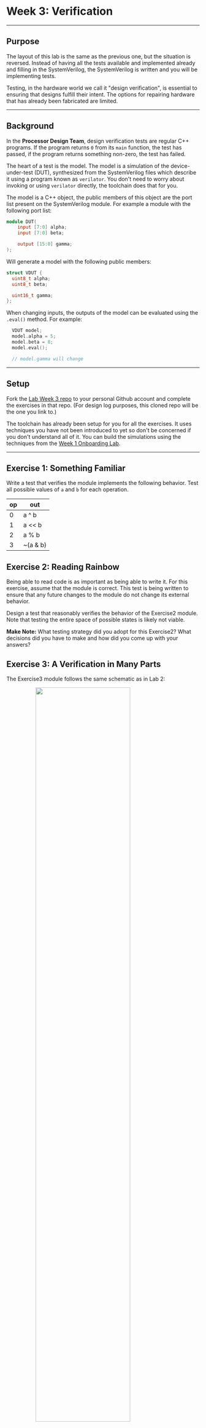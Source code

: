 # Week 3: Verification

---

## Purpose

The layout of this lab is the same as the previous one, but the situation
is reversed. Instead of having all the tests available and implemented already
and filling in the SystemVerilog, the SystemVerilog is written and you will be
implementing tests.

Testing, in the hardware world we call it "design verification", is essential
to ensuring that designs fulfill their intent. The options for repairing hardware
that has already been fabricated are limited.

---

## Background

In the **Processor Design Team**, design verification tests are regular C++
programs. If the program returns `0` from its `main` function, the test has
passed, if the program returns something non-zero, the test has failed.

The heart of a test is the model. The model is a simulation of the
device-under-test (DUT), synthesized from the SystemVerilog files which describe
it using a program known as `verilator`. You don't need to worry about invoking
or using `verilator` directly, the toolchain does that for you.

The model is a C++ object, the public members of this object are the port list
present on the SystemVerilog module. For example a module with the following
port list:

```verilog
module DUT(
    input [7:0] alpha;
    input [7:0] beta;

    output [15:0] gamma;
);
```

Will generate a model with the following public members:
```cpp
struct VDUT {
  uint8_t alpha;
  uint8_t beta;

  uint16_t gamma;
};
```

When changing inputs, the outputs of the model can be evaluated using the
`.eval()` method. For example:

```cpp
  VDUT model;
  model.alpha = 5;
  model.beta = 8;
  model.eval();

  // model.gamma will change
```
---

## Setup

Fork the [Lab Week 3 repo](https://github.com/NYU-Processor-Design/onboarding-lab-3)
to your personal Github account and complete the exercises in that repo. (For
design log purposes, this cloned repo will be the one you link to.)

The toolchain has already been setup for you for all the exercises. It uses
techniques you have not been introduced to yet so don't be concerned if you
don't understand all of it. You can build the simulations using the techniques
from the [Week 1 Onboarding Lab](02_cmake.md).

---

## Exercise 1: Something Familiar

Write a test that verifies the module implements the following behavior. Test
all possible values of `a` and `b` for each operation.

|    op    |      out
-----------|---------------
|     0    |     a ^ b
|     1    |     a << b
|     2    |     a % b
|     3    |     ~(a & b)

## Exercise 2: Reading Rainbow

Being able to read code is as important as being able to write it. For this
exercise, assume that the module is correct. This test is being written to
ensure that any future changes to the module do not change its external
behavior.

Design a test that reasonably verifies the behavior of the Exercise2 module.
Note that testing the entire space of possible states is likely not viable.

**Make Note:** What testing strategy did you adopt for this Exercise2? What
decisions did you have to make and how did you come up with your answers?

## Exercise 3: A Verification in Many Parts

The Exercise3 module follows the same schematic as in Lab 2:

<img src="/images/mystery_diag.png" width="70%" style="margin-left: auto; margin-right: auto; display: block;" />

However, the mysteries have been changed. Mystery1 operates as follows:
* If `a` is 0, then `d` is:

| Bits  |  7:6 |  5:3   |  2:0
|-------|------|--------|-------
| Value | b'00 | b[2:0] | c[2:0]

* If `a` is 1, then `d` is:

| Bits  |  7:6 |  5:3   |  2:0
|-------|------|--------|-------
| Value | b'01 | c[2:0] | b[2:0]

* If `a` is 2, then `d` is `b`

* If `a` is 3, then `d` is `c`


And Mystery2 operates according to the following rules:

* Clocked on negative clock edge

* When `reset` is high, out is initialized to:

| Bits  |  15:8 |  7:0
|-------|-------|--------
| Value |  b_in |  a_in

* When `reset` is low, the output cycles through the following states:

| State | Value
| ----- | -----
|   0   |  {a_in, out[7:0]}
|   1   |  {out[15:8], b_in}
|   2   |  {out[7:0], out[15:8]}
|   3   |  {out[3:0], out[7:4], out[11:8], out[15:12]}
|   4   |  {15'b0, ^out}

Write a test that reasonably verifies the behavior of the module.

## Exercise 4:

The Exercise4 module has the following behavior:

|    cs    |  sel  |   out
-----------|-------|-----------
|     0    |   X   |    0
|     1    |   0   |  alpha
|     1    |   1   |   beta
|     1    |   2   |  gamma
|     1    |   3   |  alpha & (beta \| gamma)

Write a test that reasonably verifies the behavior of the module.

**Make Note**: How does testing a Don't Care work? What must be done to ensure
the input truly has no effect on output?
